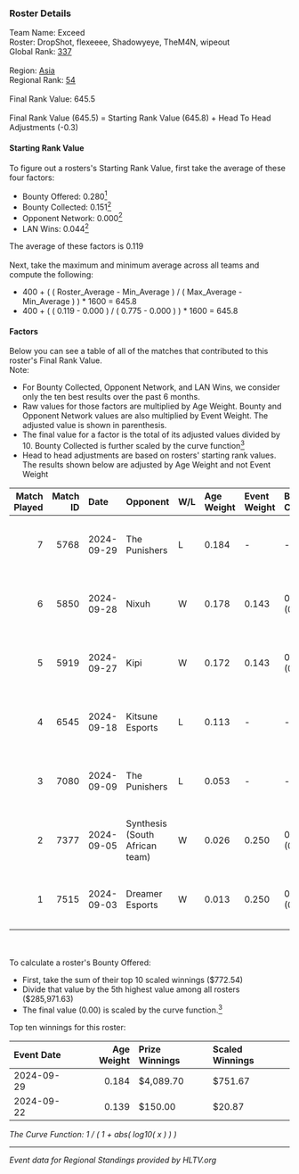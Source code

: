 ### Roster Details<br />
Team Name: Exceed<br />
Roster: DropShot, flexeeee, Shadowyeye, TheM4N, wipeout<br />
Global Rank: [337](../../standings_global_2025_02_28.md)<br />
<br />
Region: [Asia]( ../../standings_asia_2025_02_28.md)<br />
Regional Rank: [54]( ../../standings_asia_2025_02_28.md)<br />
<br />
Final Rank Value:  645.5<br />
<br />
Final Rank Value (645.5) = Starting Rank Value (645.8) + Head To Head Adjustments (-0.3)<br />

#### Starting Rank Value<br />
To figure out a rosters's Starting Rank Value, first take the average of these four factors:<br />
- Bounty Offered: 0.280[<sup>1</sup>](#table2)
- Bounty Collected: 0.151[<sup>2</sup>](#table1)
- Opponent Network: 0.000[<sup>2</sup>](#table1)
- LAN Wins: 0.044[<sup>2</sup>](#table1)

The average of these factors is 0.119<br />
<br />
Next, take the maximum and minimum average across all teams and compute the following:<br />
- 400 + ( ( Roster_Average - Min_Average ) / ( Max_Average - Min_Average ) ) * 1600 = 645.8
- 400 + ( ( 0.119 - 0.000 ) / ( 0.775 - 0.000 ) ) * 1600 = 645.8


#### Factors<br />
Below you can see a table of all of the matches that contributed to this roster's Final Rank Value.<br />
Note:<br />

- For Bounty Collected, Opponent Network, and LAN Wins, we consider only the ten best results over the past 6 months.
- Raw values for those factors are multiplied by Age Weight. Bounty and Opponent Network values are also multiplied by Event Weight. The adjusted value is shown in parenthesis.
- The final value for a factor is the total of its adjusted values divided by 10. Bounty Collected is further scaled by the curve function[<sup>3</sup>](#curveFunction)
- Head to head adjustments are based on rosters' starting rank values. The results shown below are adjusted by Age Weight and not Event Weight
<span id="table1"></span><br />


| Match Played | Match ID | Date       | Opponent                       | W/L | Age Weight | Event Weight | Bounty Collected | Opponent Network | LAN Wins  | H2H Adj. | Roster                                          |
| -: | -: | :- | :- | :- | :- | :- | :- | :- | :- | -: | :- |
|            7 |     5768 | 2024-09-29 | The Punishers                  | L   | 0.184      | -            | -                | -                | -         |    -2.41 | DropShot, flexeeee, Shadowyeye, TheM4N, wipeout |
|            6 |     5850 | 2024-09-28 | Nixuh                          | W   | 0.178      | 0.143        | 0.001 (0.000)    | 0.010 (0.000)    | 1 (0.178) |     2.50 | DropShot, flexeeee, Shadowyeye, TheM4N, wipeout |
|            5 |     5919 | 2024-09-27 | Kipi                           | W   | 0.172      | 0.143        | 0.000 (0.000)    | 0.029 (0.001)    | 1 (0.172) |     1.77 | DropShot, flexeeee, Shadowyeye, TheM4N, wipeout |
|            4 |     6545 | 2024-09-18 | Kitsune Esports                | L   | 0.113      | -            | -                | -                | -         |    -1.88 | DropShot, flexeeee, Shadowyeye, TheM4N, wipeout |
|            3 |     7080 | 2024-09-09 | The Punishers                  | L   | 0.053      | -            | -                | -                | -         |    -0.70 | DropShot, flexeeee, Shadowyeye, TheM4N, wipeout |
|            2 |     7377 | 2024-09-05 | Synthesis (South African team) | W   | 0.026      | 0.250        | 0.000 (0.000)    | 0.001 (0.000)    | 0 (0.000) |     0.34 | DropShot, flexeeee, Shadowyeye, TheM4N, wipeout |
|            1 |     7515 | 2024-09-03 | Dreamer Esports                | W   | 0.013      | 0.250        | 0.000 (0.000)    | 0.001 (0.000)    | 0 (0.000) |     0.11 | DropShot, flexeeee, Shadowyeye, TheM4N, wipeout |

<br />
<span id="table2"></span><br />
To calculate a roster's Bounty Offered:<br />

- First, take the sum of their top 10 scaled winnings ($772.54)
- Divide that value by the 5th highest value among all rosters ($285,971.63)
- The final value (0.00) is scaled by the curve function.[<sup>3</sup>](#curveFunction)

Top ten winnings for this roster:<br />

| Event Date | Age Weight | Prize Winnings | Scaled Winnings |
| :- | -: | :- | :- |
| 2024-09-29 |      0.184 | $4,089.70      | $751.67         |
| 2024-09-22 |      0.139 | $150.00        | $20.87          |


<span id="curveFunction"></span>_The Curve Function: 1 / ( 1 + abs( log10( x ) ) )_<br />

---
_Event data for Regional Standings provided by HLTV.org_<br />
